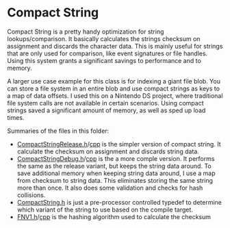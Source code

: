 # Compact String

Compact String is a pretty handy optimization for string lookups/comparison.  It basically calculates the strings checksum on assignment and discards the character data.  This is mainly useful for strings that are only used for comparison, like event signatures or file handles.  Using this system grants a significant savings to performance and to memory.

A larger use case example for this class is for indexing a giant file blob.  You can store a file system in an entire blob and use compact strings as keys to a map of data offsets.  I used this on a Nintendo DS project, where traditional file system calls are not available in certain scenarios.  Using compact strings saved a significant amount of memory, as well as sped up load times.  

Summaries of the files in this folder: 

* [CompactStringRelease.h](CompactStringRelease.h)/[cpp](CompactStringRelease.cpp) is the simpler version of compact string. It calculate the checksum on assignment and discards string data.
* [CompactStringDebug.h](CompactStringDebug.h)/[cpp](CompactStringDebug.cpp) is the a more comple version. It performs the same as the release variant, but keeps the string data around.  To save additional memory when keeping string data around, I use a map from checksum to string data.  This eliminates storing the same string more than once. It also does some validation and checks for hash collisions.
* [CompactString.h](CompactString.h) is just a pre-processor controlled typedef to determine which variant of the string to use based on the compile target.
* [FNV1.h](FNV1.h)/[cpp](FNV1.cpp) is the hashing algorithm used to calculate the checksum
